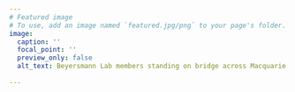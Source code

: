 ```yaml
---
# Featured image
# To use, add an image named `featured.jpg/png` to your page's folder.
image:
  caption: ''
  focal_point: ''
  preview_only: false
  alt_text: Beyersmann Lab members standing on bridge across Macquarie Lake, with fountain in background.
  
---
```

